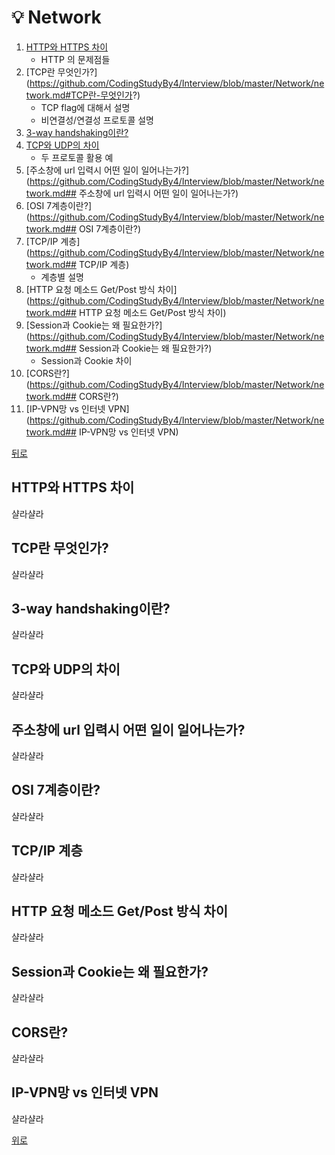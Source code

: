 ﻿
# 💡  Network
1.  [HTTP와 HTTPS 차이](https://github.com/CodingStudyBy4/Interview/blob/master/Network/network.md#HTTP와-HTTPS-차이)    
	- HTTP 의 문제점들    
2.  [TCP란 무엇인가?] (https://github.com/CodingStudyBy4/Interview/blob/master/Network/network.md#TCP란-무엇인가?)        
	- TCP flag에 대해서 설명    
	- 비연결성/연결성 프로토콜 설명    
3.  [3-way handshaking이란?](https://github.com/CodingStudyBy4/Interview/blob/master/Network/network.md#3-way-handshaking이란?)       
4. [TCP와 UDP의 차이](https://github.com/CodingStudyBy4/Interview/blob/master/Network/network.md##TCP와UDP의차이)         
	- 두 프로토콜 활용 예    
5. [주소창에 url 입력시 어떤 일이 일어나는가?](https://github.com/CodingStudyBy4/Interview/blob/master/Network/network.md## 주소창에 url 입력시 어떤 일이 일어나는가?)        
6.  [OSI 7계층이란?](https://github.com/CodingStudyBy4/Interview/blob/master/Network/network.md## OSI 7계층이란?)        
7.  [TCP/IP 계층](https://github.com/CodingStudyBy4/Interview/blob/master/Network/network.md## TCP/IP 계층)        
	- 계층별 설명    
8.  [HTTP 요청 메소드 Get/Post 방식 차이](https://github.com/CodingStudyBy4/Interview/blob/master/Network/network.md## HTTP 요청 메소드 Get/Post 방식 차이)        
9.  [Session과 Cookie는 왜 필요한가?](https://github.com/CodingStudyBy4/Interview/blob/master/Network/network.md## Session과 Cookie는 왜 필요한가?)        
	- Session과 Cookie 차이    
10.  [CORS란?](https://github.com/CodingStudyBy4/Interview/blob/master/Network/network.md## CORS란?)        
11.  [IP-VPN망 vs 인터넷 VPN](https://github.com/CodingStudyBy4/Interview/blob/master/Network/network.md## IP-VPN망 vs 인터넷 VPN)        
    
[뒤로](https://github.com/CodingStudyBy4/Interview/blob/master/README.md##💡네트워크)


## HTTP와 HTTPS 차이    
샬라샬라
## TCP란 무엇인가?    
샬라샬라
## 3-way handshaking이란?    
샬라샬라
## TCP와 UDP의 차이     
샬라샬라
## 주소창에 url 입력시 어떤 일이 일어나는가?    
샬라샬라
## OSI 7계층이란?    
샬라샬라
## TCP/IP 계층    
샬라샬라
## HTTP 요청 메소드 Get/Post 방식 차이     
샬라샬라
## Session과 Cookie는 왜 필요한가?    
샬라샬라
## CORS란?    
샬라샬라
## IP-VPN망 vs 인터넷 VPN     
샬라샬라

[위로](#💡Network)
